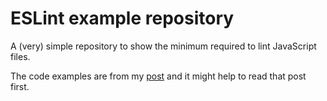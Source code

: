 # ESLint example repository
A (very) simple repository to show the minimum required to lint JavaScript
files.

The code examples are from my
[post](http://blog.lauritz.me/linting-javascript-in-2015/) and it might help to
read that post first.
